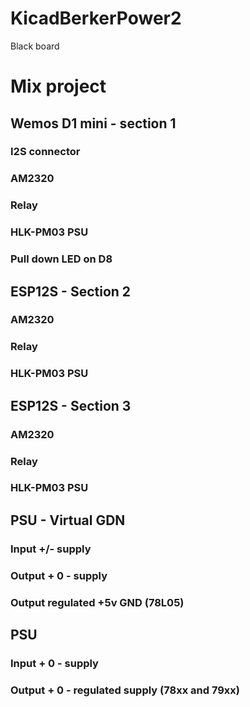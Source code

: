 # KicadBerkerPower2
Black board

# Mix project
## Wemos D1 mini - section 1
### I2S connector
### AM2320 
### Relay
### HLK-PM03 PSU
### Pull down LED on D8
## ESP12S - Section 2
### AM2320 
### Relay
### HLK-PM03 PSU
## ESP12S - Section 3
### AM2320 
### Relay
### HLK-PM03 PSU
## PSU - Virtual GDN
### Input +/- supply
### Output + 0 - supply
### Output regulated +5v GND (78L05)
## PSU
### Input + 0 - supply
### Output + 0 - regulated supply (78xx and 79xx)
